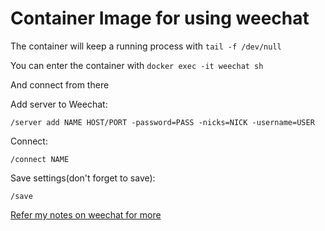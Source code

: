 # Container Image for using weechat

The container will keep a running process with `tail -f /dev/null`

You can enter the container with `docker exec -it weechat sh`

And connect from there

Add server to Weechat:
```
/server add NAME HOST/PORT -password=PASS -nicks=NICK -username=USER
```
Connect:
```
/connect NAME
```
Save settings(don't forget to save):
```
/save
```

[Refer my notes on weechat for more](https://github.com/bruno-yamada/bruno-yamada/blob/master/notes/weechat.md)
